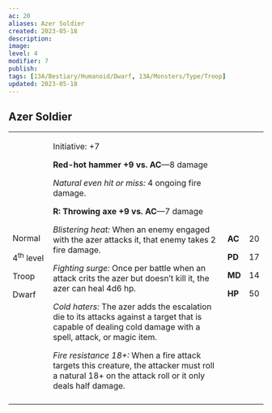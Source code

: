 ```yaml
---
ac: 20
aliases: Azer Soldier
created: 2023-05-18
description: 
image: 
level: 4
modifier: 7
publish: 
tags: [13A/Bestiary/Humanoid/Dwarf, 13A/Monsters/Type/Troop]
updated: 2023-05-18
---
```


## Azer Soldier

<table>
<colgroup>
<col style="width: 16%" />
<col style="width: 72%" />
<col style="width: 5%" />
<col style="width: 5%" />
</colgroup>
<tbody>
<tr class="odd">
<td><p>Normal</p>
<p>4<sup>th</sup> level</p>
<p>Troop</p>
<p>Dwarf</p></td>
<td><p>Initiative: +7</p>
<p><strong>Red-hot hammer +9 vs. AC</strong>—8 damage</p>
<p><em>Natural even hit or miss:</em> 4 ongoing fire damage.</p>
<p><strong>R: Throwing axe +9 vs. AC</strong>—7 damage</p>
<p><em>Blistering heat:</em> When an enemy engaged with the azer attacks
it, that enemy takes 2 fire damage.</p>
<p><em>Fighting surge:</em> Once per battle when an attack crits the
azer but doesn’t kill it, the azer can heal 4d6 hp.</p>
<p><em>Cold haters:</em> The azer adds the escalation die to its attacks
against a target that is capable of dealing cold damage with a spell,
attack, or magic item.</p>
<p><em>Fire resistance 18+:</em> When a fire attack targets this
creature, the attacker must roll a natural 18+ on the attack roll or it
only deals half damage.</p></td>
<td><p><strong>AC</strong></p>
<p><strong>PD</strong></p>
<p><strong>MD</strong></p>
<p><strong>HP</strong></p></td>
<td><p>20</p>
<p>17</p>
<p>14</p>
<p>50</p></td>
</tr>
<tr class="even">
<td></td>
<td></td>
<td></td>
<td></td>
</tr>
</tbody>
</table>